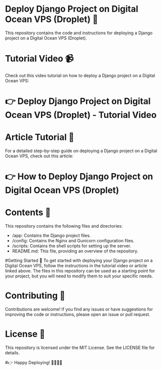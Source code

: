 # Deploy Django Project on Digital Ocean VPS (Droplet) 🚀
This repository contains the code and instructions for deploying a Django project on a Digital Ocean VPS (Droplet).

# Tutorial Video 📹
Check out this video tutorial on how to deploy a Django project on a Digital Ocean VPS:

# 👉 Deploy Django Project on Digital Ocean VPS (Droplet) - Tutorial Video

# Article Tutorial 📝
For a detailed step-by-step guide on deploying a Django project on a Digital Ocean VPS, check out this article:

# 👉 How to Deploy Django Project on Digital Ocean VPS (Droplet)

# Contents 📁
This repository contains the following files and directories:

* /app: Contains the Django project files.
* /config: Contains the Nginx and Gunicorn configuration files.
* /scripts: Contains the shell scripts for setting up the server.
* README.md: This file, providing an overview of the repository.

#Getting Started 🚀
To get started with deploying your Django project on a Digital Ocean VPS, follow the instructions in the tutorial video or article linked above. The files in this repository can be used as a starting point for your project, but you will need to modify them to suit your specific needs.

# Contributing 🤝
Contributions are welcome! If you find any issues or have suggestions for improving the code or instructions, please open an issue or pull request.

# License 📜
This repository is licensed under the MIT License. See the LICENSE file for details.

#👉 Happy Deploying! 👨‍💻👩‍💻
